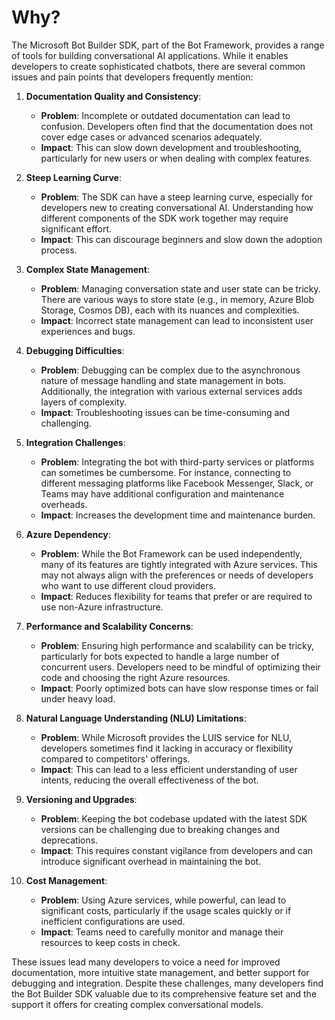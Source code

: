 # Why?

The Microsoft Bot Builder SDK, part of the Bot Framework, provides a range of tools for building conversational AI applications. While it enables developers to create sophisticated chatbots, there are several common issues and pain points that developers frequently mention:

1. **Documentation Quality and Consistency**:

    - **Problem**: Incomplete or outdated documentation can lead to confusion. Developers often find that the documentation does not cover edge cases or advanced scenarios adequately.
    - **Impact**: This can slow down development and troubleshooting, particularly for new users or when dealing with complex features.

2. **Steep Learning Curve**:

    - **Problem**: The SDK can have a steep learning curve, especially for developers new to creating conversational AI. Understanding how different components of the SDK work together may require significant effort.
    - **Impact**: This can discourage beginners and slow down the adoption process.

3. **Complex State Management**:

    - **Problem**: Managing conversation state and user state can be tricky. There are various ways to store state (e.g., in memory, Azure Blob Storage, Cosmos DB), each with its nuances and complexities.
    - **Impact**: Incorrect state management can lead to inconsistent user experiences and bugs.

4. **Debugging Difficulties**:

    - **Problem**: Debugging can be complex due to the asynchronous nature of message handling and state management in bots. Additionally, the integration with various external services adds layers of complexity.
    - **Impact**: Troubleshooting issues can be time-consuming and challenging.

5. **Integration Challenges**:

    - **Problem**: Integrating the bot with third-party services or platforms can sometimes be cumbersome. For instance, connecting to different messaging platforms like Facebook Messenger, Slack, or Teams may have additional configuration and maintenance overheads.
    - **Impact**: Increases the development time and maintenance burden.

6. **Azure Dependency**:

    - **Problem**: While the Bot Framework can be used independently, many of its features are tightly integrated with Azure services. This may not always align with the preferences or needs of developers who want to use different cloud providers.
    - **Impact**: Reduces flexibility for teams that prefer or are required to use non-Azure infrastructure.

7. **Performance and Scalability Concerns**:

    - **Problem**: Ensuring high performance and scalability can be tricky, particularly for bots expected to handle a large number of concurrent users. Developers need to be mindful of optimizing their code and choosing the right Azure resources.
    - **Impact**: Poorly optimized bots can have slow response times or fail under heavy load.

8. **Natural Language Understanding (NLU) Limitations**:

    - **Problem**: While Microsoft provides the LUIS service for NLU, developers sometimes find it lacking in accuracy or flexibility compared to competitors' offerings.
    - **Impact**: This can lead to a less efficient understanding of user intents, reducing the overall effectiveness of the bot.

9. **Versioning and Upgrades**:

    - **Problem**: Keeping the bot codebase updated with the latest SDK versions can be challenging due to breaking changes and deprecations.
    - **Impact**: This requires constant vigilance from developers and can introduce significant overhead in maintaining the bot.

10. **Cost Management**:
    - **Problem**: Using Azure services, while powerful, can lead to significant costs, particularly if the usage scales quickly or if inefficient configurations are used.
    - **Impact**: Teams need to carefully monitor and manage their resources to keep costs in check.

These issues lead many developers to voice a need for improved documentation, more intuitive state management, and better support for debugging and integration. Despite these challenges, many developers find the Bot Builder SDK valuable due to its comprehensive feature set and the support it offers for creating complex conversational models.
